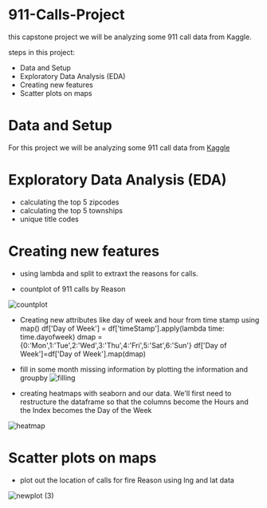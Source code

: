 # 911-Calls-Project
 this capstone project we will be analyzing some 911 call data from Kaggle.

steps in this project:

* Data and Setup
* Exploratory Data Analysis (EDA)
* Creating new features
* Scatter plots on maps

# Data and Setup
For this  project we will be analyzing some 911 call data from [Kaggle](https://www.kaggle.com/mchirico/montcoalert)

# Exploratory Data Analysis (EDA)

* calculating the top 5 zipcodes
* calculating the top 5 townships
* unique title codes

# Creating new features
* using lambda and split to extraxt the reasons for calls.

* countplot of 911 calls by Reason

![countplot](https://user-images.githubusercontent.com/121250443/210860135-8c5aee16-61ba-4c3e-97ae-869464570ed6.png)

* Creating new attributes like day of week and hour from time stamp using map()
df['Day of Week'] = df['timeStamp'].apply(lambda time: time.dayofweek)
dmap = {0:'Mon',1:'Tue',2:'Wed',3:'Thu',4:'Fri',5:'Sat',6:'Sun'}
df['Day of Week']=df['Day of Week'].map(dmap)

* fill in some month missing information by plotting the information and groupby
![filling](https://user-images.githubusercontent.com/121250443/210861491-c8a9a262-26f9-42e2-b79e-b175fcb46690.png)

* creating heatmaps with seaborn and our data. We'll first need to restructure the dataframe so that the columns become the Hours and the Index becomes the Day of the Week

![heatmap](https://user-images.githubusercontent.com/121250443/210861789-45263402-8052-45ba-b95c-1ed3918dafdd.png)


# Scatter plots on maps

* plot out the location of calls for fire Reason using lng and lat data

![newplot (3)](https://user-images.githubusercontent.com/121250443/210862520-5a91066b-23d0-4d8d-ab98-01daca4a17ae.png)







